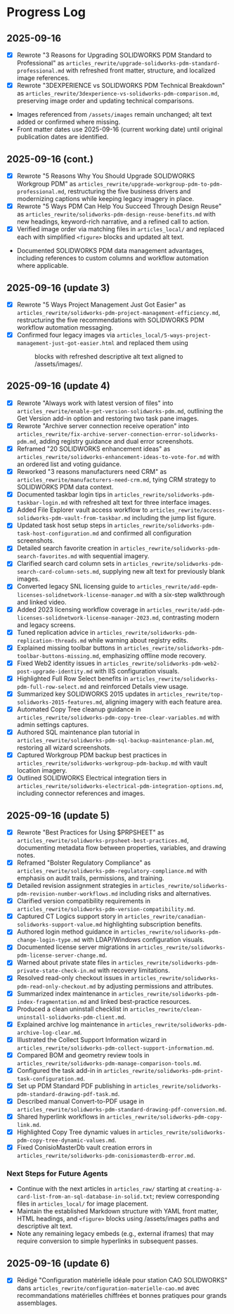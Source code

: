 # Progress Log

## 2025-09-16
- [x] Rewrote "3 Reasons for Upgrading SOLIDWORKS PDM Standard to Professional" as <code>articles_rewrite/upgrade-solidworks-pdm-standard-professional.md</code> with refreshed front matter, structure, and localized image references.
- [x] Rewrote "3DEXPERIENCE vs SOLIDWORKS PDM Technical Breakdown" as <code>articles_rewrite/3dexperience-vs-solidworks-pdm-comparison.md</code>, preserving image order and updating technical comparisons.
- Images referenced from <code>/assets/images</code> remain unchanged; alt text added or confirmed where missing.
- Front matter dates use 2025-09-16 (current working date) until original publication dates are identified.

## 2025-09-16 (cont.)
- [x] Rewrote "5 Reasons Why You Should Upgrade SOLIDWORKS Workgroup PDM" as <code>articles_rewrite/upgrade-workgroup-pdm-to-pdm-professional.md</code>, restructuring the five business drivers and modernizing captions while keeping legacy imagery in place.
- [x] Rewrote "5 Ways PDM Can Help You Succeed Through Design Reuse" as <code>articles_rewrite/solidworks-pdm-design-reuse-benefits.md</code> with new headings, keyword-rich narrative, and a refined call to action.
- [x] Verified image order via matching files in <code>articles_local/</code> and replaced each with simplified <code>&lt;figure&gt;</code> blocks and updated alt text.
- Documented SOLIDWORKS PDM data management advantages, including references to custom columns and workflow automation where applicable.

## 2025-09-16 (update 3)
- [x] Rewrote "5 Ways Project Management Just Got Easier" as <code>articles_rewrite/solidworks-pdm-project-management-efficiency.md</code>, restructuring the five recommendations with SOLIDWORKS PDM workflow automation messaging.
- [x] Confirmed four legacy images via <code>articles_local/5-ways-project-management-just-got-easier.html</code> and replaced them using <figure> blocks with refreshed descriptive alt text aligned to /assets/images/.

## 2025-09-16 (update 4)
- [x] Rewrote "Always work with latest version of files" into <code>articles_rewrite/enable-get-version-solidworks-pdm.md</code>, outlining the Get Version add-in option and restoring two task pane images.
- [x] Rewrote "Archive server connection receive operation" into <code>articles_rewrite/fix-archive-server-connection-error-solidworks-pdm.md</code>, adding registry guidance and dual error screenshots.
- [x] Reframed "20 SOLIDWORKS enhancement ideas" as <code>articles_rewrite/solidworks-enhancement-ideas-to-vote-for.md</code> with an ordered list and voting guidance.
- [x] Reworked "3 reasons manufacturers need CRM" as <code>articles_rewrite/manufacturers-need-crm.md</code>, tying CRM strategy to SOLIDWORKS PDM data context.
- [x] Documented taskbar login tips in <code>articles_rewrite/solidworks-pdm-taskbar-login.md</code> with refreshed alt text for three interface images.
- [x] Added File Explorer vault access workflow to <code>articles_rewrite/access-solidworks-pdm-vault-from-taskbar.md</code> including the jump list figure.
- [x] Updated task host setup steps in <code>articles_rewrite/solidworks-pdm-task-host-configuration.md</code> and confirmed all configuration screenshots.
- [x] Detailed search favorite creation in <code>articles_rewrite/solidworks-pdm-search-favorites.md</code> with sequential imagery.
- [x] Clarified search card column sets in <code>articles_rewrite/solidworks-pdm-search-card-column-sets.md</code>, supplying new alt text for previously blank images.
- [x] Converted legacy SNL licensing guide to <code>articles_rewrite/add-epdm-licenses-solidnetwork-license-manager.md</code> with a six-step walkthrough and linked video.
- [x] Added 2023 licensing workflow coverage in <code>articles_rewrite/add-pdm-licenses-solidnetwork-license-manager-2023.md</code>, contrasting modern and legacy screens.
- [x] Tuned replication advice in <code>articles_rewrite/solidworks-pdm-replication-threads.md</code> while warning about registry edits.
- [x] Explained missing toolbar buttons in <code>articles_rewrite/solidworks-pdm-toolbar-buttons-missing.md</code>, emphasizing offline mode recovery.
- [x] Fixed Web2 identity issues in <code>articles_rewrite/solidworks-pdm-web2-post-upgrade-identity.md</code> with IIS configuration visuals.
- [x] Highlighted Full Row Select benefits in <code>articles_rewrite/solidworks-pdm-full-row-select.md</code> and reinforced Details view usage.
- [x] Summarized key SOLIDWORKS 2015 updates in <code>articles_rewrite/top-solidworks-2015-features.md</code>, aligning imagery with each feature area.
- [x] Automated Copy Tree cleanup guidance in <code>articles_rewrite/solidworks-pdm-copy-tree-clear-variables.md</code> with admin settings captures.
- [x] Authored SQL maintenance plan tutorial in <code>articles_rewrite/solidworks-pdm-sql-backup-maintenance-plan.md</code>, restoring all wizard screenshots.
- [x] Captured Workgroup PDM backup best practices in <code>articles_rewrite/solidworks-workgroup-pdm-backup.md</code> with vault location imagery.
- [x] Outlined SOLIDWORKS Electrical integration tiers in <code>articles_rewrite/solidworks-electrical-pdm-integration-options.md</code>, including connector references and images.

## 2025-09-16 (update 5)
- [x] Rewrote "Best Practices for Using $PRPSHEET" as <code>articles_rewrite/solidworks-prpsheet-best-practices.md</code>, documenting metadata flow between properties, variables, and drawing notes.
- [x] Reframed "Bolster Regulatory Compliance" as <code>articles_rewrite/solidworks-pdm-regulatory-compliance.md</code> with emphasis on audit trails, permissions, and training.
- [x] Detailed revision assignment strategies in <code>articles_rewrite/solidworks-pdm-revision-number-workflows.md</code> including risks and alternatives.
- [x] Clarified version compatibility requirements in <code>articles_rewrite/solidworks-pdm-version-compatibility.md</code>.
- [x] Captured CT Logics support story in <code>articles_rewrite/canadian-solidworks-support-value.md</code> highlighting subscription benefits.
- [x] Authored login method guidance in <code>articles_rewrite/solidworks-pdm-change-login-type.md</code> with LDAP/Windows configuration visuals.
- [x] Documented license server migrations in <code>articles_rewrite/solidworks-pdm-license-server-change.md</code>.
- [x] Warned about private state files in <code>articles_rewrite/solidworks-pdm-private-state-check-in.md</code> with recovery limitations.
- [x] Resolved read-only checkout issues in <code>articles_rewrite/solidworks-pdm-read-only-checkout.md</code> by adjusting permissions and attributes.
- [x] Summarized index maintenance in <code>articles_rewrite/solidworks-pdm-index-fragmentation.md</code> and linked best-practice resources.
- [x] Produced a clean uninstall checklist in <code>articles_rewrite/clean-uninstall-solidworks-pdm-client.md</code>.
- [x] Explained archive log maintenance in <code>articles_rewrite/solidworks-pdm-archive-log-clear.md</code>.
- [x] Illustrated the Collect Support Information wizard in <code>articles_rewrite/solidworks-pdm-collect-support-information.md</code>.
- [x] Compared BOM and geometry review tools in <code>articles_rewrite/solidworks-pdm-manage-comparison-tools.md</code>.
- [x] Configured the task add-in in <code>articles_rewrite/solidworks-pdm-print-task-configuration.md</code>.
- [x] Set up PDM Standard PDF publishing in <code>articles_rewrite/solidworks-pdm-standard-drawing-pdf-task.md</code>.
- [x] Described manual Convert-to-PDF usage in <code>articles_rewrite/solidworks-pdm-standard-drawing-pdf-conversion.md</code>.
- [x] Shared hyperlink workflows in <code>articles_rewrite/solidworks-pdm-copy-link.md</code>.
- [x] Highlighted Copy Tree dynamic values in <code>articles_rewrite/solidworks-pdm-copy-tree-dynamic-values.md</code>.
- [x] Fixed ConisioMasterDb vault creation errors in <code>articles_rewrite/solidworks-pdm-conisiomasterdb-error.md</code>.

### Next Steps for Future Agents
- Continue with the next articles in <code>articles_raw/</code> starting at <code>creating-a-card-list-from-an-sql-database-in-solid.txt</code>; review corresponding files in <code>articles_local/</code> for image placement.
- Maintain the established Markdown structure with YAML front matter, HTML headings, and <code>&lt;figure&gt;</code> blocks using /assets/images paths and descriptive alt text.
- Note any remaining legacy embeds (e.g., external iframes) that may require conversion to simple hyperlinks in subsequent passes.

## 2025-09-16 (update 6)
- [x] Rédigé "Configuration matérielle idéale pour station CAO SOLIDWORKS" dans <code>articles_rewrite/configuration-materielle-cao.md</code> avec recommandations matérielles chiffrées et bonnes pratiques pour grands assemblages.
